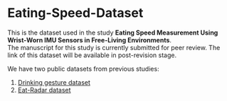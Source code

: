 # Eating-Speed-Dataset
This is the dataset used in the study **Eating Speed Measurement Using Wrist-Worn IMU Sensors in Free-Living Environments**.  
The manuscript for this study is currently submitted for peer review. The link of this dataset will be available in post-revision stage.  
  
We have two public datasets from previous studies:
1. [Drinking gesture dataset](https://github.com/Pituohai/drinking-gesture-dataset)
2. [Eat-Radar dataset](https://github.com/Pituohai/Eat-Radar)
